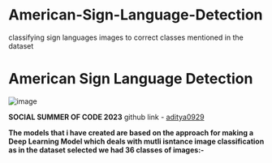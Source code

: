# American-Sign-Language-Detection
classifying sign languages images to correct classes mentioned in the dataset
 # American Sign Language Detection
![image](https://github.com/aditya0929/sign-language-detection/assets/127277877/59249191-d14b-441e-845a-e14ddadeddd9)

**SOCIAL SUMMER OF CODE 2023**
github link - [aditya0929](https://github.com/aditya0929)

**The models that i have created are based on the approach for making a Deep Learning Model which deals with mutli isntance image classification as in the dataset selected we had 36 classes of images:-**

